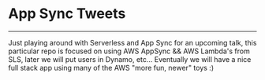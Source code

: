 # App Sync Tweets

---

Just playing around with Serverless and App Sync for an upcoming talk, this particular repo is focused on using AWS AppSync && AWS Lambda's from SLS, later we will put users in Dynamo, etc... Eventually we will have a nice full stack app using many of the AWS "more fun, newer" toys :)
